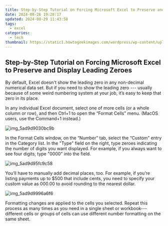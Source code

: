 ```yaml
---
title: Step-by-Step Tutorial on Forcing Microsoft Excel to Preserve and Display Leading Zeroes
date: 2024-08-26 19:28:17
updated: 2024-08-29 11:43:58
tags:
  - excel
categories:
  - tech
thumbnail: https://static1.howtogeekimages.com/wordpress/wp-content/uploads/2018/04/img_5ad9da0c2cec7.png
---
```


## Step-by-Step Tutorial on Forcing Microsoft Excel to Preserve and Display Leading Zeroes

By default, Excel doesn't show the leading zero in any non-decimal numerical data set. But if you need to show the leading zero --- usually because of some weird numbering system at your job, it’s easy to keep that zero in its place.

 In any individual Excel document, select one of more cells (or a whole column or row), and then Ctrl+1 to open the “Format Cells” menu. (MacOS users, use the Command+1 instead.)

![img_5ad9d9030bc9b](https://static1.howtogeekimages.com/wordpress/wp-content/uploads/2018/04/img_5ad9d9030bc9b.png) 

 In the Format Cells window, on the “Number” tab, select the “Custom” entry in the Category list. In the "Type" field on the right, type zeroes indicating the number of digits you want displayed. For example, if you always want to see four digits, type "0000" into the field.

![img_5ad9d95fc9c58](https://static1.howtogeekimages.com/wordpress/wp-content/uploads/2018/04/img_5ad9d95fc9c58.png) 

 You’ll have to manually add decimal places, too. For example, if you’re listing payments up to $500 that include cents, you need to specify your custom value as 000.00 to avoid rounding to the nearest dollar.

![img_5ad9d9996a6f6](https://static1.howtogeekimages.com/wordpress/wp-content/uploads/2018/04/img_5ad9d9996a6f6.png) 

 Formatting changes are applied to the cells you selected. Repeat this process as many times as you need in a single sheet or workbook---different cells or groups of cells can use different number formatting on the same sheet.

<ins class="adsbygoogle"
     style="display:block"
     data-ad-format="autorelaxed"
     data-ad-client="ca-pub-7571918770474297"
     data-ad-slot="1223367746"></ins>



<ins class="adsbygoogle"
     style="display:block"
     data-ad-client="ca-pub-7571918770474297"
     data-ad-slot="8358498916"
     data-ad-format="auto"
     data-full-width-responsive="true"></ins>
